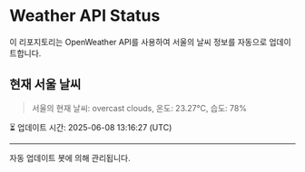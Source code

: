 
# Weather API Status

이 리포지토리는 OpenWeather API를 사용하여 서울의 날씨 정보를 자동으로 업데이트합니다.

## 현재 서울 날씨
> 서울의 현재 날씨: overcast clouds, 온도: 23.27°C, 습도: 78%

⏳ 업데이트 시간: 2025-06-08 13:16:27 (UTC)

---
자동 업데이트 봇에 의해 관리됩니다.
